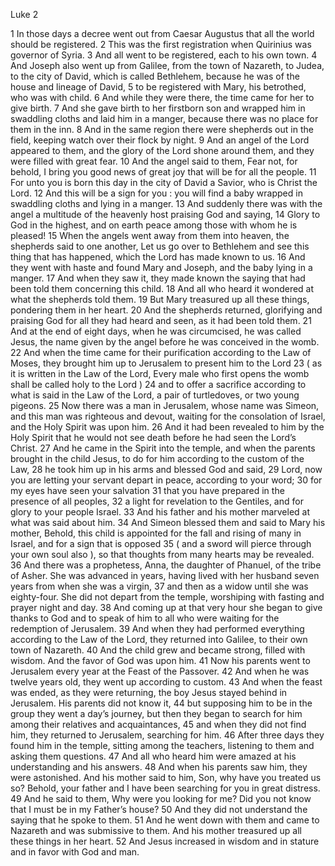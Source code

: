 Luke 2

1	In those days a decree went out from Caesar Augustus that all the world should be registered.
2	This was the first registration when Quirinius was governor of Syria.
3	And all went to be registered, each to his own town.
4	And Joseph also went up from Galilee, from the town of Nazareth, to Judea, to the city of David, which is called Bethlehem, because he was of the house and lineage of David,
5	to be registered with Mary, his betrothed, who was with child.
6	And while they were there, the time came for her to give birth.
7	And she gave birth to her firstborn son and wrapped him in swaddling cloths and laid him in a manger, because there was no place for them in the inn.
8	And in the same region there were shepherds out in the field, keeping watch over their flock by night.
9	And an angel of the Lord appeared to them, and the glory of the Lord shone around them, and they were filled with great fear.
10	And the angel said to them, Fear not, for behold, I bring you good news of great joy that will be for all the people.
11	For unto you is born this day in the city of David a Savior, who is Christ the Lord.
12	And this will be a sign for you : you will find a baby wrapped in swaddling cloths and lying in a manger.
13	And suddenly there was with the angel a multitude of the heavenly host praising God and saying,
14	Glory to God in the highest, and on earth peace among those with whom he is pleased!
15	When the angels went away from them into heaven, the shepherds said to one another, Let us go over to Bethlehem and see this thing that has happened, which the Lord has made known to us.
16	And they went with haste and found Mary and Joseph, and the baby lying in a manger.
17	And when they saw it, they made known the saying that had been told them concerning this child.
18	And all who heard it wondered at what the shepherds told them.
19	But Mary treasured up all these things, pondering them in her heart.
20	And the shepherds returned, glorifying and praising God for all they had heard and seen, as it had been told them.
21	And at the end of eight days, when he was circumcised, he was called Jesus, the name given by the angel before he was conceived in the womb.
22	And when the time came for their purification according to the Law of Moses, they brought him up to Jerusalem to present him to the Lord
23	( as it is written in the Law of the Lord, Every male who first opens the womb shall be called holy to the Lord )
24	and to offer a sacrifice according to what is said in the Law of the Lord, a pair of turtledoves, or two young pigeons.
25	Now there was a man in Jerusalem, whose name was Simeon, and this man was righteous and devout, waiting for the consolation of Israel, and the Holy Spirit was upon him.
26	And it had been revealed to him by the Holy Spirit that he would not see death before he had seen the Lord’s Christ.
27	And he came in the Spirit into the temple, and when the parents brought in the child Jesus, to do for him according to the custom of the Law,
28	he took him up in his arms and blessed God and said,
29	Lord, now you are letting your servant depart in peace, according to your word;
30	for my eyes have seen your salvation
31	that you have prepared in the presence of all peoples,
32	a light for revelation to the Gentiles, and for glory to your people Israel.
33	And his father and his mother marveled at what was said about him.
34	And Simeon blessed them and said to Mary his mother, Behold, this child is appointed for the fall and rising of many in Israel, and for a sign that is opposed
35	( and a sword will pierce through your own soul also ), so that thoughts from many hearts may be revealed.
36	And there was a prophetess, Anna, the daughter of Phanuel, of the tribe of Asher. She was advanced in years, having lived with her husband seven years from when she was a virgin,
37	and then as a widow until she was eighty-four. She did not depart from the temple, worshiping with fasting and prayer night and day.
38	And coming up at that very hour she began to give thanks to God and to speak of him to all who were waiting for the redemption of Jerusalem.
39	And when they had performed everything according to the Law of the Lord, they returned into Galilee, to their own town of Nazareth.
40	And the child grew and became strong, filled with wisdom. And the favor of God was upon him.
41	Now his parents went to Jerusalem every year at the Feast of the Passover.
42	And when he was twelve years old, they went up according to custom.
43	And when the feast was ended, as they were returning, the boy Jesus stayed behind in Jerusalem. His parents did not know it,
44	but supposing him to be in the group they went a day’s journey, but then they began to search for him among their relatives and acquaintances,
45	and when they did not find him, they returned to Jerusalem, searching for him.
46	After three days they found him in the temple, sitting among the teachers, listening to them and asking them questions.
47	And all who heard him were amazed at his understanding and his answers.
48	And when his parents saw him, they were astonished. And his mother said to him, Son, why have you treated us so? Behold, your father and I have been searching for you in great distress.
49	And he said to them, Why were you looking for me? Did you not know that I must be in my Father’s house?
50	And they did not understand the saying that he spoke to them.
51	And he went down with them and came to Nazareth and was submissive to them. And his mother treasured up all these things in her heart.
52	And Jesus increased in wisdom and in stature and in favor with God and man.


